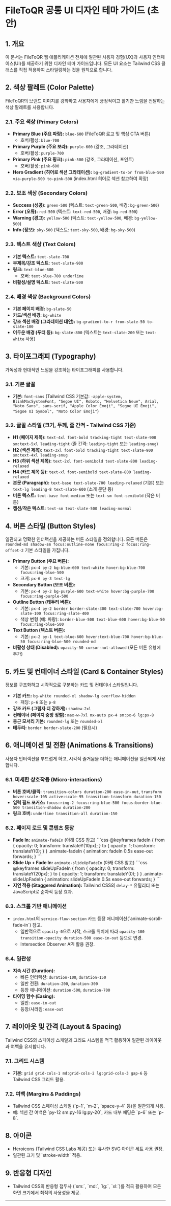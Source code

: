 # FileToQR 공통 UI 디자인 테마 가이드 (초안)

## 1. 개요

이 문서는 FileToQR 웹 애플리케이션 전체에 일관된 사용자 경험(UX)과 사용자 인터페이스(UI)를 제공하기 위한 디자인 테마 가이드입니다. 모든 UI 요소는 Tailwind CSS 클래스를 직접 적용하여 스타일링하는 것을 원칙으로 합니다.

## 2. 색상 팔레트 (Color Palette)

FileToQR의 브랜드 이미지를 강화하고 사용자에게 긍정적이고 활기찬 느낌을 전달하는 색상 팔레트를 사용합니다.

### 2.1. 주요 색상 (Primary Colors)

-   **Primary Blue (주요 파랑):** `blue-600` (FileToQR 로고 및 핵심 CTA 버튼)
    -   호버/활성: `blue-700`
-   **Primary Purple (주요 보라):** `purple-600` (강조, 그라데이션)
    -   호버/활성: `purple-700`
-   **Primary Pink (주요 핑크):** `pink-500` (강조, 그라데이션, 포인트)
    -   호버/활성: `pink-600`
-   **Hero Gradient (히어로 섹션 그라데이션):** `bg-gradient-to-br from-blue-500 via-purple-500 to-pink-500` (index.html 히어로 섹션 참고하여 확장)

### 2.2. 보조 색상 (Secondary Colors)

-   **Success (성공):** `green-500` (텍스트: `text-green-500`, 배경: `bg-green-500`)
-   **Error (오류):** `red-500` (텍스트: `text-red-500`, 배경: `bg-red-500`)
-   **Warning (경고):** `yellow-500` (텍스트: `text-yellow-500`, 배경: `bg-yellow-500`)
-   **Info (정보):** `sky-500` (텍스트: `text-sky-500`, 배경: `bg-sky-500`)

### 2.3. 텍스트 색상 (Text Colors)

-   **기본 텍스트:** `text-slate-700`
-   **부제목/강조 텍스트:** `text-slate-900`
-   **링크:** `text-blue-600`
    -   호버: `text-blue-700 underline`
-   **비활성/설명 텍스트:** `text-slate-500`

### 2.4. 배경 색상 (Background Colors)

-   **기본 페이지 배경:** `bg-slate-50`
-   **카드/섹션 배경:** `bg-white`
-   **강조 섹션 배경 (그라데이션 대안):** `bg-gradient-to-r from-slate-50 to-slate-100`
-   **어두운 배경 (푸터 등):** `bg-slate-800` (텍스트는 `text-slate-200` 또는 `text-white` 사용)

## 3. 타이포그래피 (Typography)

가독성과 현대적인 느낌을 강조하는 타이포그래피를 사용합니다.

### 3.1. 기본 글꼴

-   **기본:** `font-sans` (Tailwind CSS 기본값: `-apple-system, BlinkMacSystemFont, "Segoe UI", Roboto, "Helvetica Neue", Arial, "Noto Sans", sans-serif, "Apple Color Emoji", "Segoe UI Emoji", "Segoe UI Symbol", "Noto Color Emoji"`)

### 3.2. 글꼴 스타일 (크기, 두께, 줄 간격 - Tailwind CSS 기준)

-   **H1 (페이지 제목):** `text-4xl font-bold tracking-tight text-slate-900 sm:text-5xl leading-tight` (줄 간격: `leading-tight` 또는 `leading-snug`)
-   **H2 (섹션 제목):** `text-3xl font-bold tracking-tight text-slate-900 sm:text-4xl leading-snug`
-   **H3 (하위 섹션 제목):** `text-2xl font-semibold text-slate-800 leading-relaxed`
-   **H4 (카드 제목 등):** `text-xl font-semibold text-slate-800 leading-relaxed`
-   **본문 (Paragraph):** `text-base text-slate-700 leading-relaxed` (기본) 또는 `text-lg leading-8 text-slate-600` (소개 문단 등)
-   **버튼 텍스트:** `text-base font-medium` 또는 `text-sm font-semibold` (작은 버튼)
-   **캡션/작은 텍스트:** `text-sm text-slate-500 leading-normal`

## 4. 버튼 스타일 (Button Styles)

일관되고 명확한 인터랙션을 제공하는 버튼 스타일을 정의합니다. 모든 버튼은 `rounded-md shadow-sm focus:outline-none focus:ring-2 focus:ring-offset-2` 기본 스타일을 가집니다.

-   **Primary Button (주요 버튼):**
    -   기본: `px-4 py-2 bg-blue-600 text-white hover:bg-blue-700 focus:ring-blue-500`
    -   크게: `px-6 py-3 text-lg`
-   **Secondary Button (보조 버튼):**
    -   기본: `px-4 py-2 bg-purple-600 text-white hover:bg-purple-700 focus:ring-purple-500`
-   **Outline Button (테두리 버튼):**
    -   기본: `px-4 py-2 border border-slate-300 text-slate-700 hover:bg-slate-100 focus:ring-slate-400`
    -   색상 변형 (예: 파랑): `border-blue-500 text-blue-600 hover:bg-blue-50 focus:ring-blue-500`
-   **Text Button (텍스트 버튼):**
    -   기본: `px-2 py-1 text-blue-600 hover:text-blue-700 hover:bg-blue-50 focus:ring-blue-500 rounded-md`
-   **비활성 상태 (Disabled):** `opacity-50 cursor-not-allowed` (모든 버튼 유형에 추가)

## 5. 카드 및 컨테이너 스타일 (Card & Container Styles)

정보를 구조화하고 시각적으로 구분하는 카드 및 컨테이너 스타일입니다.

-   **기본 카드:** `bg-white rounded-xl shadow-lg overflow-hidden`
    -   패딩: `p-6` 또는 `p-8`
-   **강조 카드 (그림자 더 강하게):** `shadow-2xl`
-   **컨테이너 (페이지 중앙 정렬):** `max-w-7xl mx-auto px-4 sm:px-6 lg:px-8`
-   **둥근 모서리 기본:** `rounded-lg` 또는 `rounded-xl`
-   **테두리:** `border border-slate-200` (필요시)

## 6. 애니메이션 및 전환 (Animations & Transitions)

사용자 인터랙션을 부드럽게 하고, 시각적 즐거움을 더하는 애니메이션을 일관되게 사용합니다.

### 6.1. 미세한 상호작용 (Micro-interactions)

-   **버튼 호버/클릭:** `transition-colors duration-200 ease-in-out`, `transform hover:scale-105 active:scale-95 transition-transform duration-150`
-   **입력 필드 포커스:** `focus:ring-2 focus:ring-blue-500 focus:border-blue-500 transition-shadow duration-200`
-   **링크 호버:** `underline transition-all duration-150`

### 6.2. 페이지 로드 및 콘텐츠 등장

-   **Fade In:** `animate-fadeIn` (아래 CSS 참고)
    \`\`\`css
    @keyframes fadeIn {
      from { opacity: 0; transform: translateY(10px); }
      to { opacity: 1; transform: translateY(0); }
    }
    .animate-fadeIn { animation: fadeIn 0.5s ease-out forwards; }
    \`\`\`
-   **Slide Up + Fade In:** `animate-slideUpFadeIn` (아래 CSS 참고)
    \`\`\`css
    @keyframes slideUpFadeIn {
      from { opacity: 0; transform: translateY(20px); }
      to { opacity: 1; transform: translateY(0); }
    }
    .animate-slideUpFadeIn { animation: slideUpFadeIn 0.5s ease-out forwards; }
    \`\`\`
-   **지연 적용 (Staggered Animation):** Tailwind CSS의 `delay-*` 유틸리티 또는 JavaScript로 순차적 등장 효과.

### 6.3. 스크롤 기반 애니메이션

-   `index.html`의 `service-flow-section` 카드 등장 애니메이션(\`animate-scroll-fade-in\`) 참고.
    -   일반적으로 `opacity-0`으로 시작, 스크롤 위치에 따라 `opacity-100 transition-opacity duration-500 ease-in-out` 등으로 변경.
    -   Intersection Observer API 활용 권장.

### 6.4. 일관성

-   **지속 시간 (Duration):**
    -   빠른 인터랙션: `duration-100`, `duration-150`
    -   일반 전환: `duration-200`, `duration-300`
    -   등장 애니메이션: `duration-500`, `duration-700`
-   **타이밍 함수 (Easing):**
    -   일반: `ease-in-out`
    -   등장/사라짐: `ease-out`

## 7. 레이아웃 및 간격 (Layout & Spacing)

Tailwind CSS의 스페이싱 스케일과 그리드 시스템을 적극 활용하여 일관된 레이아웃과 여백을 유지합니다.

### 7.1. 그리드 시스템

-   **기본:** `grid grid-cols-1 md:grid-cols-2 lg:grid-cols-3 gap-6` 등 Tailwind CSS 그리드 활용.

### 7.2. 여백 (Margins & Paddings)

-   Tailwind CSS 스페이싱 스케일 (\`p-1\`, \`m-2\`, \`space-y-4\` 등)을 일관되게 사용.
-   예: 섹션 간 여백은 \`py-12 sm:py-16 lg:py-20\`, 카드 내부 패딩은 \`p-6\` 또는 \`p-8\`.

## 8. 아이콘

-   Heroicons (Tailwind CSS Labs 제공) 또는 유사한 SVG 아이콘 세트 사용 권장.
-   일관된 크기 및 \`stroke-width\` 적용.

## 9. 반응형 디자인

-   Tailwind CSS의 반응형 접두사 (\`sm:\`, \`md:\`, \`lg:\`, \`xl:\`)를 적극 활용하여 모든 화면 크기에서 최적의 사용성을 제공.

--- 